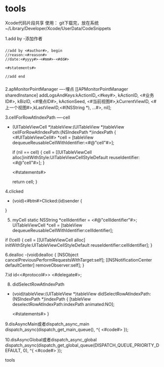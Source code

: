 tools
=====

Xcode代码片段共享
使用：
    git下载完，放在系统~/Library/Developer/Xcode/UserData/CodeSnippets

1.add by	-添加作者
###
    //add by <#author#>, begin
    //reason:<#reason#>
    //date:<#yyyy#>-<#mm#>-<#dd#>
    
    <#statements#>
    
    //add end
###

2.apMonitorPointManager	—-埋点
[[APMonitorPointManager sharedInstance] addLogsAndKeys:kActionID_<#key#>, kActionID, <#业务ID#>, kBizID, <#埋点ID#>, kActionSeed,   <#当前视图#>,kCurrentViewID, <#上一个视图#>,kLastViewID,<#(NSString *), ...#>, nil];

3.cellForRowAtIndexPath	—-cell
- (UITableViewCell *)tableView:(UITableView *)tableView cellForRowAtIndexPath:(NSIndexPath *)indexPath
{
    <#UITableViewCell#> *cell = [tableView dequeueReusableCellWithIdentifier:<#@"cell"#>];
    
    if (nil == cell)
    {
        cell = [[UITableViewCell alloc]initWithStyle:UITableViewCellStyleDefault reuseIdentifier:<#@"cell"#>];
    }
    
    <#statements#>
    
    return cell;
}

4.clicked
- (void)<#btn#>Clicked:(id)sender
{
    
}

5. myCell
static NSString *cellIdentifier = <#@"cellIdentifier"#>;
UITableViewCell *cell = [tableView dequeueReusableCellWithIdentifier:cellIdentifier];

if (!cell)
{
    cell = [[UITableViewCell alloc] initWithStyle:UITableViewCellStyleDefault reuseIdentifier:cellIdentifier];
}

6.dealloc
-(void)dealloc
{
    [NSObject cancelPreviousPerformRequestsWithTarget:self];
    [[NSNotificationCenter defaultCenter] removeObserver:self];
}

7.id
id<<#protocol#>> <#delegate#>;

8. didSelectRowAtIndexPath
- (void)tableView:(UITableView *)tableView didSelectRowAtIndexPath:(NSIndexPath *)indexPath
{
    [tableView deselectRowAtIndexPath:indexPath animated:NO];
    
    <#statements#>
}

9.disAsyncMain或者dispatch_async_main
dispatch_async(dispatch_get_main_queue(), ^{
                <#code#>
            });

10.disAsyncGlobal或者dispatch_async_global
dispatch_async(dispatch_get_global_queue(DISPATCH_QUEUE_PRIORITY_DEFAULT, 0), ^{
                <#code#>
            });


tools

